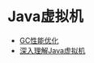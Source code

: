# Java虚拟机
 - [GC性能优化](https://blog.csdn.net/column/details/14851.html)
  - [深入理解Java虚拟机](https://blog.csdn.net/column/details/21960.html)
